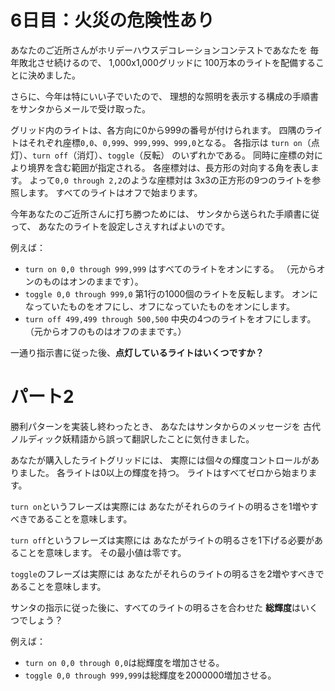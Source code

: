 # 6日目：火災の危険性あり #

あなたのご近所さんがホリデーハウスデコレーションコンテストであなたを
毎年敗北させ続けるので、
1,000x1,000グリッドに 100万本のライトを配備することに決めました。

さらに、今年は特にいい子でいたので、
理想的な照明を表示する構成の手順書をサンタからメールで受け取った。

グリッド内のライトは、各方向に0から999の番号が付けられます。
四隅のライトはそれぞれ座標`0,0`、`0,999`、`999,999`、`999,0`となる。
各指示は
`turn on`（点灯）、`turn off`（消灯）、`toggle`（反転）
のいずれかである。
同時に座標の対により境界を含む範囲が指定される。
各座標対は、長方形の対向する角を表します。
よって`0,0 through 2,2`のような座標対は
3x3の正方形の9つのライトを参照します。
すべてのライトはオフで始まります。

今年あなたのご近所さんに打ち勝つためには、
サンタから送られた手順書に従って、
あなたのライトを設定しさえすればよいのです。

例えば：

- `turn on 0,0 through 999,999` はすべてのライトをオンにする。
（元からオンのものはオンのままです）。
- `toggle 0,0 through 999,0` 第1行の1000個のライトを反転します。
オンになっていたものをオフにし、オフになっていたものをオンにします。
- `turn off 499,499 through 500,500` 中央の4つのライトをオフにします。
（元からオフのものはオフのままです。）

一通り指示書に従った後、**点灯しているライトはいくつですか？**

# パート2 #

勝利パターンを実装し終わったとき、
あなたはサンタからのメッセージを
古代ノルディック妖精語から誤って翻訳したことに気付きました。

あなたが購入したライトグリッドには、
実際には個々の輝度コントロールがありました。
各ライトは0以上の輝度を持つ。
ライトはすべてゼロから始まります。

`turn on`というフレーズは実際には
あなたがそれらのライトの明るさを1増やすべきであることを意味します。

`turn off`というフレーズは実際には
あなたがライトの明るさを1下げる必要があることを意味します。
その最小値は零です。

`toggle`のフレーズは実際には
あなたがそれらのライトの明るさを2増やすべきであることを意味します。

サンタの指示に従った後に、すべてのライトの明るさを合わせた
**総輝度**はいくつでしょう？

例えば：

- `turn on 0,0 through 0,0`は総輝度を増加させる。
- `toggle 0,0 through 999,999`は総輝度を2000000増加させる。

